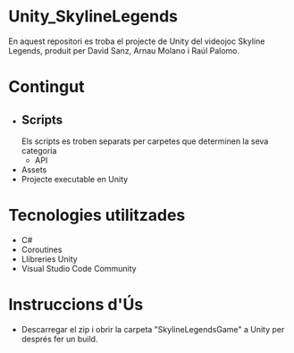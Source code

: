 # Unity_SkylineLegends
En aquest repositori es troba el projecte de Unity del videojoc Skyline Legends, produit per David Sanz, Arnau Molano i Raúl Palomo.
# Contingut
- Scripts
  --
  Els scripts es troben separats per carpetes que determinen la seva categoría
  - API
- Assets
- Projecte executable en Unity

# Tecnologies utilitzades
- C#
- Coroutines
- Llibreries Unity
- Visual Studio Code Community

# Instruccions d'Ús
- Descarregar el zip i obrir la carpeta "SkylineLegendsGame" a Unity per després fer un build.
